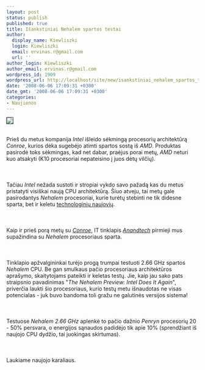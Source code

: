 ```yaml
---
layout: post
status: publish
published: true
title: Išankstiniai Nehalem spartos testai
author:
  display_name: Kiewliszki
  login: Kiewliszki
  email: ervinas.r@gmail.com
  url: ''
author_login: Kiewliszki
author_email: ervinas.r@gmail.com
wordpress_id: 1909
wordpress_url: http://localhost/site/new/isankstiniai_nehalem_spartos_testai/
date: '2008-06-06 17:09:31 +0300'
date_gmt: '2008-06-06 17:09:31 +0300'
categories:
- Naujienos
---
```

<div class="imgright"><img src="http://img300.imageshack.us/img300/4370/intellogomz1.jpg" border="1"></div>
<p><br>Prieš du metus kompanija <i>Intel</i> išleido sėkmingą procesorių architektūrą <i>Conroe</i>, kurios dėka sugebėjo atimti spartos sostą iš <i>AMD</i>. Produktas pasirodė toks sėkmingas, kad net dabar, praėjus porai metų, <i>AMD</i> neturi kuo atsakyti (K10 procesoriai nepateisino į juos dėtų vilčių).<br />
<br><br />
<br>Tačiau <i>Intel</i> nežada sustoti ir stropiai vykdo savo pažadą kas du metus pristatyti visiškai naują CPU architektūrą. Šiuo atveju, tai metų gale pasirodantys <i>Nehalem</i> procesoriai, kurie turėtų stebinti ne tik didesne sparta, bet ir keletu <a class="ns" href="http://www.technews.lt/index.php?id=Kas&amp;Id=1308">technologinių naujovių</a>.<br />
<br><br />
<br>Kaip ir prieš porą metų su <a class="ns" href="http://www.anandtech.com/tradeshows/showdoc.aspx?i=2716"><i>Conroe</i></a>, IT tinklapis <a class="ns" href="http://www.anandtech.com/cpuchipsets/intel/showdoc.aspx?i=3326"><i>Anandtech</i></a> pirmieji mus supažindina su <i>Nehalem</i> procesoriaus sparta.<br />
<br><br />
<br>Tinklapio apžvalgininkai turėjo progą trumpai testuoti 2.66 GHz spartos <i>Nehalem</i> CPU. Be gan smulkaus pačio procesoriaus architektūros aprašymo, skaitytojams pateikti ir keletas testų. Jie, kaip jau sako pats straipsnio pavadinimas &quot;<i>The Nehalem Preview: Intel Does It Again</i>&quot;, priverčia laukti šio procesoriaus, kurio testų metu išnaudotas ne visas potencialas  - juk buvo bandoma toli gražu ne galutinės versijos sistema!<br />
<br><br />
<br>Testuose <i>Nehalem 2.66 GHz</i> aplenkė to pačio dažnio <i>Penryn</i> procesorių 20 - 50% persvara, o energijos sąnaudos padidėjo tik apie 10% (sprendžiant iš naujojo CPU dydžio, tai juokingas skirtumas).<br />
<br><br />
<br>Laukiame naujojo karaliaus.<br />
<br><br />
<br><br />
<br></p>
